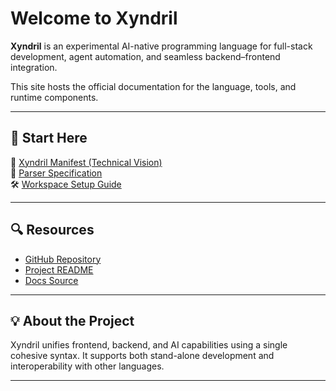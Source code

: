 # Welcome to Xyndril

**Xyndril** is an experimental AI-native programming language for full-stack development, agent automation, and seamless backend–frontend integration.

This site hosts the official documentation for the language, tools, and runtime components.

---

## 🚀 Start Here

📄 [Xyndril Manifest (Technical Vision)](xyndril-manifest.md)  
🧩 [Parser Specification](parser_spec.md)  
🛠️ [Workspace Setup Guide](workspace-setup.md)

---

## 🔍 Resources

- [GitHub Repository](https://github.com/maaninentupee/xyndril-kit)  
- [Project README](https://github.com/maaninentupee/zyndril-lang#readme)  
- [Docs Source](https://github.com/maaninentupee/zyndril-lang/tree/main/docs)

---

## 💡 About the Project

Xyndril unifies frontend, backend, and AI capabilities using a single cohesive syntax. It supports both stand-alone development and interoperability with other languages.

---
